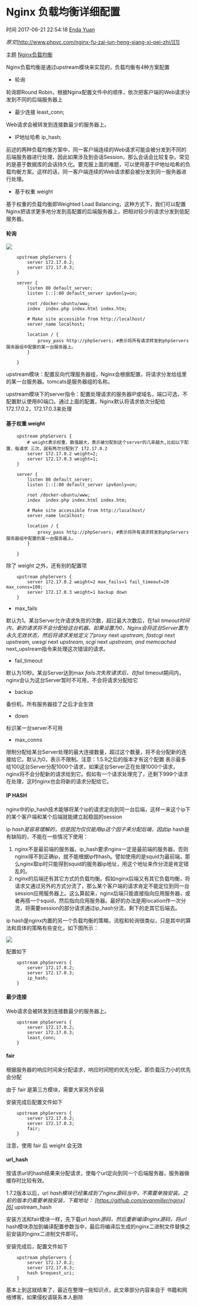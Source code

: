 # Nginx 负载均衡详细配置

 时间 2017-06-21 22:54:18  [Enda Yuan][0]

_原文_[http://www.phpyc.com/nginx-fu-zai-jun-heng-xiang-xi-pei-zhi/][1]

 主题 [Nginx][2][负载均衡][3]

Nginx负载均衡是通过upstream模块来实现的，负载均衡有4种方案配置

* 轮询

轮询即Round Robin，根据Nginx配置文件中的顺序，依次把客户端的Web请求分发到不同的后端服务器上
* 最少连接 least_conn;

Web请求会被转发到连接数最少的服务器上。
* IP地址哈希 ip_hash;

前述的两种负载均衡方案中，同一客户端连续的Web请求可能会被分发到不同的后端服务器进行处理，因此如果涉及到会话Session，那么会话会比较复杂。常见的是基于数据库的会话持久化。要克服上面的难题，可以使用基于IP地址哈希的负载均衡方案。这样的话，同一客户端连续的Web请求都会被分发到同一服务器进行处理。
* 基于权重 weight

基于权重的负载均衡即Weighted Load Balancing，这种方式下，我们可以配置Nginx把请求更多地分发到高配置的后端服务器上，把相对较少的请求分发到低配服务器。

#### 轮询

![][4]

```nginx
    upstream phpServers {  
        server 172.17.0.2;
        server 172.17.0.3;
    }
    
    server {  
        listen 80 default_server;
        listen [::]:80 default_server ipv6only=on;
    
        root /docker-ubuntu/www;
        index  index.php index.html index.htm;
    
        # Make site accessible from http://localhost/
        server_name localhost;
    
        location / {
            proxy_pass http://phpServers; #表示将所有请求转发到phpServers服务器组中配置的某一台服务器上。
        }
    
    }
```

upstream模块：配置反向代理服务器组，Nginx会根据配置，将请求分发给组里的某一台服务器。tomcats是服务器组的名称。

upstream模块下的server指令：配置处理请求的服务器IP或域名，端口可选，不配置默认使用80端口。通过上面的配置，Nginx默认将请求依次分配给172.17.0.2，172.17.0.3来处理

#### 基于权重 weight

```nginx
    upstream phpServers {  
        # weight表示权重，数值越大，表示被分配到这个server的几率越大,比如以下配置，每请求 三次，就有两次分配到了 172.17.0.2
        server 172.17.0.2 weight=2;
        server 172.17.0.3 weight=1;
    }
    
    server {  
        listen 80 default_server;
        listen [::]:80 default_server ipv6only=on;
    
        root /docker-ubuntu/www;
        index  index.php index.html index.htm;
    
        # Make site accessible from http://localhost/
        server_name localhost;
    
        location / {
            proxy_pass http://phpServers; #表示将所有请求转发到phpServers服务器组中配置的某一台服务器上。
        }
    
    }
```
除了 weight 之外，还有别的配置项
```nginx
    upstream phpServers {  
        server 172.17.0.2 weight=2 max_fails=1 fail_timeout=20 max_conns=100;
        server 172.17.0.3 weight=1 backup down
    }
```

* max_fails

默认为1。某台Server允许请求失败的次数，超过最大次数后，在fail _timeout时间内，新的请求将不会分配给这台机器。如果设置为0，Nginx会将这台Server置为永久无效状态，然后将请求发给定义了proxy_ next _upstream, fastcgi_ next _upstream, uwsgi_ next _upstream, scgi_ next _upstream, and memcached_ next_upstream指令来处理这次错误的请求。
* fail_timeout

默认为10秒。某台Server达到max _fails次失败请求后，在fail_ timeout期间内，nginx会认为这台Server暂时不可用，不会将请求分配给它
* backup

备份机，所有服务器挂了之后才会生效
* down

标识某一台server不可用
* max_conns

限制分配给某台Server处理的最大连接数量，超过这个数量，将不会分配新的连接给它。默认为0，表示不限制。注意：1.5.9之后的版本才有这个配置 表示最多给100这台Server分配1000个请求，如果这台Server正在处理1000个请求，nginx将不会分配新的请求给到它。假如有一个请求处理完了，还剩下999个请求在处理，这时nginx也会将新的请求分配给它。

#### IP HASH

nginx中的ip_hash技术能够将某个ip的请求定向到同一台后端，这样一来这个ip下的某个客户端和某个后端就能建立起稳固的session

ip _hash是容易理解的，但是因为仅仅能用ip这个因子来分配后端，因此ip_ hash是有缺陷的，不能在一些情况下使用： 

1. nginx不是最前端的服务器。ip_hash要求nginx一定是最前端的服务器，否则nginx得不到正确ip，就不能根据ip作hash。譬如使用的是squid为最前端，那么nginx取ip时只能得到squid的服务器ip地址，用这个地址来作分流是肯定错乱的。
1. nginx的后端还有其它方式的负载均衡。假如nginx后端又有其它负载均衡，将请求又通过另外的方式分流了，那么某个客户端的请求肯定不能定位到同一台session应用服务器上。这么算起来，nginx后端只能直接指向应用服务器，或者再搭一个squid，然后指向应用服务器。最好的办法是用location作一次分流，将需要session的部分请求通过ip_hash分流，剩下的走其它后端去。

ip hash是nginx内置的另一个负载均衡的策略，流程和轮询很类似，只是其中的算法和具体的策略有些变化，如下图所示：

![][5]

配置如下

```nginx
    upstream phpServers {  
        server 172.17.0.2;
        server 172.17.0.3;
        ip_hash;
    }
```

#### 最少连接

Web请求会被转发到连接数最少的服务器上。

```nginx
    upstream phpServers {  
        server 172.17.0.2;
        server 172.17.0.3;
        least_conn;
    }
```

#### fair

根据服务器的响应时间来分配请求，响应时间短的优先分配，即负载压力小的优先会分配

由于 fair 是第三方模块，需要大家另外安装

安装完成后配置文件如下

```nginx
    upstream phpServers {  
        server 172.17.0.2;
        server 172.17.0.3;
        fair;
    }
```
注意，使用 fair 后 weight 会无效

#### url_hash

按请求url的hash结果来分配请求，使每个url定向到同一个后端服务器，服务器做缓存时比较有效。

1.7.2版本以后，url _hash模块已经集成到了nginx源码当中，不需要单独安装。之前的版本仍需要单独安装，下载地址： [https://github.com/evanmiller/nginx][6]_ upstream_hash 

安装方法和fair模块一样，先下载url _hash源码，然后重新编译nginx源码，将url_ hash模块添加到编译配置参数当中，最后将编译后生成的nginx二进制文件替换之前安装的nginx二进制文件即可。 

安装完成后，配置文件如下

```nginx
    upstream phpServers {  
        server 172.17.0.2;
        server 172.17.0.3;
        hash $request_uri;
    }
```

基本上到这就结束了，最近在整理一些知识点，此文章部分内容来自于 书籍和网络博客，如果侵权请联系本人删除

[0]: /sites/iimE3yZ
[1]: http://www.phpyc.com/nginx-fu-zai-jun-heng-xiang-xi-pei-zhi/
[2]: /topics/11090014
[3]: /topics/11000105
[4]: ./img/NnmeMbj.png
[5]: ./img/vYrMBz7.png
[6]: https://github.com/evanmiller/nginx